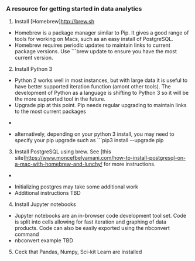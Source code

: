 ### A resource for getting started in data analytics

1. Install [Homebrew]<http://brew.sh>
- Homebrew is a package manager similar to Pip. It gives a good range of tools for working on Macs, such as an easy install of PostgreSQL.
- Homebrew requires periodic updates to maintain links to current package versions. Use ```brew update to ensure you have the most current version.

2. Install Python 3
- Python 2 works well in most instances, but with large data it is useful to have better supported iteration function (amont other tools). The development of Python as a language is shifting to Python 3 so it will be the more supported tool in the future.
- Upgrade pip at this point. Pip needs regular upgrading to maintain links to the most current packages
- ```pip install --upgrade pip
- alternatively, depending on your python 3 install, you may need to specify your pip upgrade such as ```pip3 install --upgrade pip

3. Install PostgreSQL using brew. See [this site]<https://www.moncefbelyamani.com/how-to-install-postgresql-on-a-mac-with-homebrew-and-lunchy/> for more instructions.
- ```brew install postgresql
- Initializing postgres may take some additional work
- Additional instructions TBD

4. Install Jupyter notebooks
- Jupyter notebooks are an in-browser code development tool set. Code is split into cells allowing for fast iteration and graphing of data products. Code can also be easily exported using the nbconvert command
- nbconvert example TBD

5. Ceck that Pandas, Numpy, Sci-kit Learn are installed

